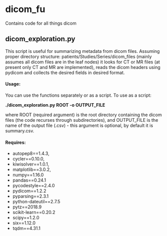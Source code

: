 # dicom_fu
Contains code for all things dicom

## dicom_exploration.py
This script is useful for summarizing metadata from dicom files. Assuming proper directory structure: patients/Studies/Series/dicom_files (mainly assumes all dicom files are in the leaf nodes) it looks for CT or MR files (at present only CT and MR are implemented), reads the dicom headers using pydicom and collects the desired fields in desired format.  
#### Usage: 
You can use the functions separately or as a script. To use as a script: 

**./dicom_exploration.py ROOT -o OUTPUT_FILE**

where ROOT (required argument) is the root directory containing the dicom files (the code recurses through subdirectories), and OUTPUT_FILE is the name of the output file (.csv) - this argument is optional, by default it is summary.csv.
#### Requires:
  - autopep8==1.4.3,
  - cycler==0.10.0,
  - kiwisolver==1.0.1,
  - matplotlib==3.0.2, 
  - numpy==1.16.0
  - pandas==0.24.1
  - pycodestyle==2.4.0
  - pydicom==1.2.2
  - pyparsing==2.3.1
  - python-dateutil==2.7.5
  - pytz==2018.9
  - scikit-learn==0.20.2
  - scipy==1.2.0
  - six==1.12.0
  - tqdm==4.31.1
